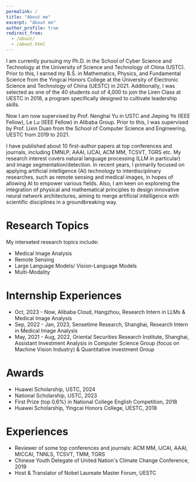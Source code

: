 ```yaml
---
permalink: /
title: "About me"
excerpt: "About me"
author_profile: true
redirect_from: 
  - /about/
  - /about.html
---
```


I am currently pursuing my Ph.D. in the School of Cyber Science and Technology at the University of Science and Technology of China (USTC). Prior to this, I earned my B.S. in Mathematics, Physics, and Fundamental Science from the Yingcai Honors College at the University of Electronic Science and Technology of China (UESTC) in 2021. Additionally, I was selected as one of the 40 students out of 4,000 to join the Liren Class at UESTC in 2018, a program specifically designed to cultivate leadership skills. 

Now I am now supervised by Prof. Nenghai Yu in USTC and Jieping Ye (IEEE Fellow), Le Lu (IEEE Fellow) in Alibaba Group. Prior to this, I was supervised by Prof. Lixin Duan from the School of Computer Science and Engineering, UESTC from 2019 to 2021.

I have published about 10 first-author papers at top conferences and journals, including EMNLP, AAAI, IJCAI, ACM MM, TCSVT, TGRS etc. My research interest covers natural language processing (LLM in particular) and image segmentation/detection. In recent years, I primarily focused on applying artificial intelligence (AI) technology to interdisciplinary researches, such as remote sensing and medical images, in hopes of allowing AI to empower various fields. Also, I am keen on exploreing the integration of physical and mathematical principles to design innovative neural network architectures, aiming to merge artificial intelligence with scientific disciplines in a groundbreaking way.

Research Topics
======
My interseted research topics include:
* Medical Image Analysis
* Remote Sensing
* Large Language Models/ Vision-Language Models
* Multi-Modality
  
Internship Experiences
======
* Oct, 2023 - Now, Alibaba Cloud, Hangzhou, Research Intern in LLMs & Medical Image Analysis
* Sep, 2022 - Jan, 2023, Sensetime Research, Shanghai, Research Intern in Medical Image Analysis
* May, 2021 - Aug, 2022, Oriental Securities Research Institute, Shanghai, Assistant Investment Analysis in Computer Science Group (focus on Machine Vision Industry) & Quantitative investment Group

  
Awards
======
* Huawei Scholarship, USTC, 2024
* National Scholarship, USTC, 2023
* First Prize (top 0.6%) in National College English Competition, 2018
* Huawei Scholarship, Yingcai Honors College, UESTC, 2018

Experiences
======
* Reviewer of some top conferences and journals: ACM MM, IJCAI, AAAI, MICCAI, TNNLS, TCSVT, TMM, TGRS
* Chinese Youth Delegate of United Nation's Climate Change Conference, 2019
* Host & Translator of Nobel Laureate Master Forum, UESTC
